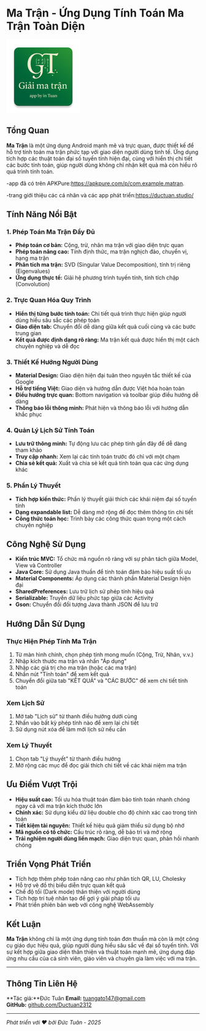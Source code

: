 # Ma Trận - Ứng Dụng Tính Toán Ma Trận Toàn Diện

![Ma Trận Logo](https://github.com/Ductuan2312/matran/blob/834f054e311249bbb15c01f5273798f4f9c9ea67/app/src/main/res/mipmap-xxxhdpi/ic_launcher.webp)

## Tổng Quan

**Ma Trận** là một ứng dụng Android mạnh mẽ và trực quan, được thiết kế để hỗ trợ tính toán ma trận phức tạp với giao diện người dùng tinh tế. Ứng dụng tích hợp các thuật toán đại số tuyến tính hiện đại, cùng với hiển thị chi tiết các bước tính toán, giúp người dùng không chỉ nhận kết quả mà còn hiểu rõ quá trình tính toán.

-app đã có trên APKPure:https://apkpure.com/p/com.example.matran.

-trang giới thiệu các cá nhân và các app phát triển:https://ductuan.studio/

## Tính Năng Nổi Bật

### 1. Phép Toán Ma Trận Đầy Đủ
- **Phép toán cơ bản:** Cộng, trừ, nhân ma trận với giao diện trực quan
- **Phép toán nâng cao:** Tính định thức, ma trận nghịch đảo, chuyển vị, hạng ma trận
- **Phân tích ma trận:** SVD (Singular Value Decomposition), tính trị riêng (Eigenvalues)
- **Ứng dụng thực tế:** Giải hệ phương trình tuyến tính, tính tích chập (Convolution)

### 2. Trực Quan Hóa Quy Trình
- **Hiển thị từng bước tính toán:** Chi tiết quá trình thực hiện giúp người dùng hiểu sâu sắc các phép toán
- **Giao diện tab:** Chuyển đổi dễ dàng giữa kết quả cuối cùng và các bước trung gian
- **Kết quả được định dạng rõ ràng:** Ma trận kết quả được hiển thị một cách chuyên nghiệp và dễ đọc

### 3. Thiết Kế Hướng Người Dùng
- **Material Design:** Giao diện hiện đại tuân theo nguyên tắc thiết kế của Google
- **Hỗ trợ tiếng Việt:** Giao diện và hướng dẫn được Việt hóa hoàn toàn
- **Điều hướng trực quan:** Bottom navigation và toolbar giúp điều hướng dễ dàng
- **Thông báo lỗi thông minh:** Phát hiện và thông báo lỗi với hướng dẫn khắc phục

### 4. Quản Lý Lịch Sử Tính Toán
- **Lưu trữ thông minh:** Tự động lưu các phép tính gần đây để dễ dàng tham khảo
- **Truy cập nhanh:** Xem lại các tính toán trước đó chỉ với một chạm
- **Chia sẻ kết quả:** Xuất và chia sẻ kết quả tính toán qua các ứng dụng khác

### 5. Phần Lý Thuyết
- **Tích hợp kiến thức:** Phần lý thuyết giải thích các khái niệm đại số tuyến tính
- **Dạng expandable list:** Dễ dàng mở rộng để đọc thêm thông tin chi tiết
- **Công thức toán học:** Trình bày các công thức quan trọng một cách chuyên nghiệp

## Công Nghệ Sử Dụng

- **Kiến trúc MVC:** Tổ chức mã nguồn rõ ràng với sự phân tách giữa Model, View và Controller
- **Java Core:** Sử dụng Java thuần để tính toán đảm bảo hiệu suất tối ưu
- **Material Components:** Áp dụng các thành phần Material Design hiện đại
- **SharedPreferences:** Lưu trữ lịch sử phép tính hiệu quả
- **Serializable:** Truyền dữ liệu phức tạp giữa các Activity
- **Gson:** Chuyển đổi đối tượng Java thành JSON để lưu trữ

## Hướng Dẫn Sử Dụng

### Thực Hiện Phép Tính Ma Trận
1. Từ màn hình chính, chọn phép tính mong muốn (Cộng, Trừ, Nhân, v.v.)
2. Nhập kích thước ma trận và nhấn "Áp dụng"
3. Nhập các giá trị cho ma trận (hoặc các ma trận)
4. Nhấn nút "Tính toán" để xem kết quả
5. Chuyển đổi giữa tab "KẾT QUẢ" và "CÁC BƯỚC" để xem chi tiết tính toán

### Xem Lịch Sử
1. Mở tab "Lịch sử" từ thanh điều hướng dưới cùng
2. Nhấn vào bất kỳ phép tính nào để xem lại chi tiết
3. Sử dụng nút xóa để làm mới lịch sử nếu cần

### Xem Lý Thuyết
1. Chọn tab "Lý thuyết" từ thanh điều hướng
2. Mở rộng các mục để đọc giải thích chi tiết về các khái niệm ma trận

## Ưu Điểm Vượt Trội

- **Hiệu suất cao:** Tối ưu hóa thuật toán đảm bảo tính toán nhanh chóng ngay cả với ma trận kích thước lớn
- **Chính xác:** Sử dụng kiểu dữ liệu double cho độ chính xác cao trong tính toán
- **Tiết kiệm tài nguyên:** Thiết kế hiệu quả giảm thiểu sử dụng bộ nhớ
- **Mã nguồn có tổ chức:** Cấu trúc rõ ràng, dễ bảo trì và mở rộng
- **Trải nghiệm người dùng liền mạch:** Giao diện trực quan, phản hồi nhanh chóng

## Triển Vọng Phát Triển

- Tích hợp thêm phép toán nâng cao như phân tích QR, LU, Cholesky
- Hỗ trợ vẽ đồ thị biểu diễn trực quan kết quả
- Chế độ tối (Dark mode) thân thiện với người dùng
- Tích hợp trí tuệ nhân tạo để gợi ý giải pháp tối ưu
- Phát triển phiên bản web với công nghệ WebAssembly

## Kết Luận

**Ma Trận** không chỉ là một ứng dụng tính toán đơn thuần mà còn là một công cụ giáo dục hiệu quả, giúp người dùng hiểu sâu sắc về đại số tuyến tính. Với sự kết hợp giữa giao diện thân thiện và thuật toán mạnh mẽ, ứng dụng đáp ứng nhu cầu của cả sinh viên, giáo viên và chuyên gia làm việc với ma trận.

---

## Thông Tin Liên Hệ

**Tác giả:**Đức Tuân 
**Email:** tuangato147@gmail.com  
**GitHub:** [github.com/Ductuan2312](https://github.com/Ductuan2312)

---

*Phát triển với ♥ bởi Đức Tuân - 2025*
